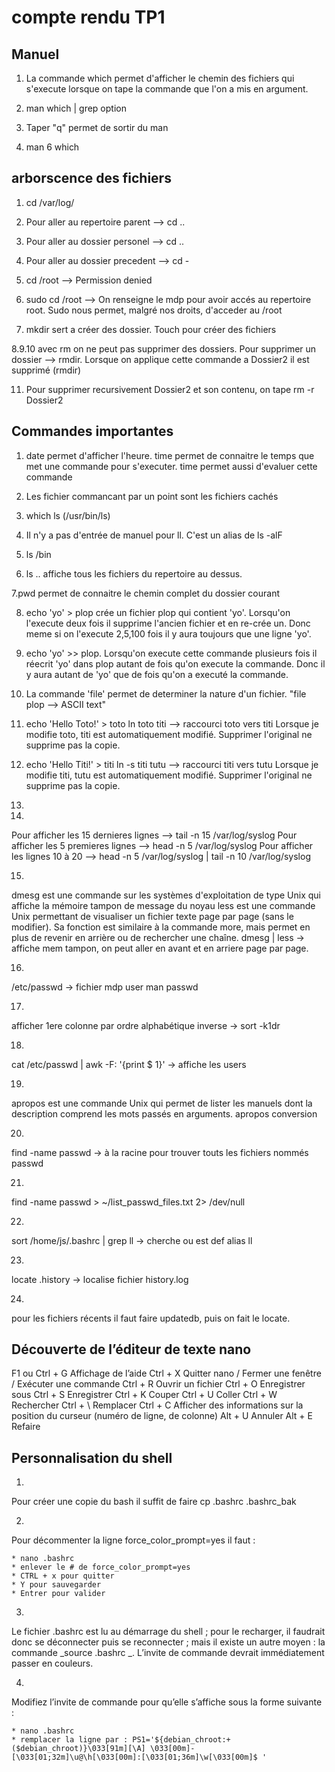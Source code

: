 # compte rendu TP1

## Manuel

1. La commande which permet d'afficher le chemin des fichiers qui s'execute lorsque on tape la commande que l'on a mis en argument.

2. man which | grep option

3. Taper "q" permet de sortir du man

4. man 6 which 

## arborscence des fichiers

1. cd /var/log/

2. Pour aller au repertoire parent --> cd ..

3. Pour aller au dossier personel --> cd ..

4. Pour aller au dossier precedent --> cd -

5. cd /root --> Permission denied

6. sudo cd /root --> On renseigne le mdp pour avoir accés au repertoire root. Sudo nous permet, malgré nos droits, d'acceder au /root

7. mkdir sert a créer des dossier. Touch pour créer des fichiers

8.9.10 avec rm on ne peut pas supprimer des dossiers. Pour supprimer un dossier --> rmdir. Lorsque on applique cette commande a Dossier2 il est supprimé (rmdir)

11. Pour supprimer recursivement Dossier2 et son contenu, on tape rm -r Dossier2

## Commandes importantes

1. date permet d'afficher l'heure. time permet de connaitre le temps que met une commande pour s'executer. time permet aussi d'evaluer cette commande 

2. Les fichier commancant par un point sont les fichiers cachés

3. which ls (/usr/bin/ls)

4. Il n'y a pas d'entrée de manuel pour ll. C'est un alias de ls -alF

5. ls /bin

6. ls .. affiche tous les fichiers du repertoire au dessus.

7.pwd permet de connaitre le chemin complet du dossier courant

8. echo 'yo' > plop crée un fichier plop qui contient 'yo'. Lorsqu'on l'execute deux fois il supprime l'ancien fichier et en re-crée un. Donc meme si on l'execute 2,5,100 fois il y aura toujours que une ligne 'yo'.

9.  echo 'yo' >> plop. Lorsqu'on execute cette commande plusieurs fois il réecrit 'yo' dans plop autant de fois qu'on execute la commande. Donc il y aura autant de 'yo' que de fois qu'on a executé la commande.
   
10. La commande 'file' permet de determiner la nature d'un fichier. "file plop --> ASCII text"

11. echo 'Hello Toto!' > toto 
ln toto titi --> raccourci toto vers titi
Lorsque je modifie toto, titi est automatiquement modifié. Supprimer l'original ne supprime pas la copie.

12. echo 'Hello Titi!' > titi
ln -s titi tutu --> raccourci titi vers tutu
Lorsque je modifie titi, tutu
est automatiquement modifié. Supprimer l'original ne supprime pas la copie.

13.

14.
Pour afficher les 15 dernieres lignes --> tail -n 15 /var/log/syslog
Pour afficher les 5 premieres lignes --> head -n 5 /var/log/syslog
Pour afficher les lignes 10 à 20 --> head -n 5 /var/log/syslog | tail -n 10 /var/log/syslog

15.
dmesg est une commande sur les systèmes d'exploitation de type Unix qui affiche la mémoire tampon de message du noyau less est une commande Unix permettant de visualiser un fichier texte page par page (sans le modifier). Sa fonction est similaire à la commande more, mais permet en plus de revenir en arrière ou de rechercher une chaîne. dmesg | less → affiche mem tampon, on peut aller en avant et en arriere page par page.

16.
/etc/passwd → fichier mdp user man passwd

17.
afficher 1ere colonne par ordre alphabétique inverse → sort -k1dr 

18.
cat /etc/passwd | awk -F: '{print $ 1}' → affiche les users

19.
apropos est une commande Unix qui permet de lister les manuels dont la description comprend les mots passés en arguments. apropos conversion

20.
find -name passwd → à la racine pour trouver touts les fichiers nommés passwd
 
21.
find -name passwd > ~/list_passwd_files.txt 2> /dev/null

22.
sort /home/js/.bashrc | grep ll → cherche ou est def alias ll

23.
locate .history → localise fichier history.log

24.
pour les fichiers récents il faut faire updatedb, puis on fait le locate.

## Découverte de l’éditeur de texte nano

F1 ou Ctrl + G Affichage de l’aide Ctrl + X Quitter nano / Fermer une fenêtre / Exécuter une commande Ctrl + R Ouvrir un fichier Ctrl + O Enregistrer sous Ctrl + S Enregistrer Ctrl + K Couper Ctrl + U Coller Ctrl + W Rechercher Ctrl + \ Remplacer Ctrl + C Afficher des informations sur la position du curseur (numéro de ligne, de colonne) Alt + U Annuler Alt + E Refaire

## Personnalisation du shell

1. 
Pour créer une copie du bash il suffit de faire cp .bashrc .bashrc_bak

2. 
Pour décommenter la ligne force_color_prompt=yes il faut :

    * nano .bashrc
    * enlever le # de force_color_prompt=yes
    * CTRL + x pour quitter
    * Y pour sauvegarder
    * Entrer pour valider

3. 
Le fichier .bashrc est lu au démarrage du shell ; pour le recharger, il faudrait donc se déconnecter puis se reconnecter ; mais il existe un autre moyen : la commande _source .bashrc _. L’invite de commande devrait immédiatement passer en couleurs.

4. 
Modifiez l’invite de commande pour qu’elle s’affiche sous la forme suivante :

    * nano .bashrc
    * remplacer la ligne par : PS1='${debian_chroot:+($debian_chroot)}\033[91m][\A] \033[00m]- [\033[01;32m]\u@\h[\033[00m]:[\033[01;36m]\w[\033[00m]$ '






